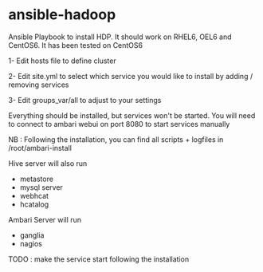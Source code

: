 ansible-hadoop
==============

Ansible Playbook to install HDP. It should work on RHEL6, OEL6 and CentOS6. It has been tested on CentOS6

1- Edit hosts file to define cluster

2- Edit site.yml to select which service you would like to install by adding / removing services

3- Edit groups_var/all to adjust to your settings

Everything should be installed, but services won't be started. You will need to connect to ambari webui on port 8080 to start services manually

NB :
Following the installation, you can find all scripts + logfiles in /root/ambari-install

Hive server will also run 
 - metastore
 - mysql server
 - webhcat
 - hcatalog

Ambari Server will run 
 - ganglia
 - nagios

TODO : make the service start following the installation
